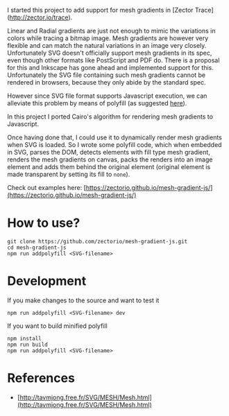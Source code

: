 
I started this project to add support for mesh gradients in [Zector Trace]
(http://zector.io/trace).

Linear and Radial gradients are just not enough to mimic the variations in
colors while tracing a bitmap image. Mesh gradients are however very flexible
and can match the natural variations in an image very closely. Unfortunately
SVG doesn't officially support mesh gradients in its spec, even though other
formats like PostScript and PDF do. There is a proposal for this and Inkscape
has gone ahead and implemented support for this. Unfortunately the SVG file
containing such mesh gradients cannot be rendered in browsers, because they
only abide by the standard spec.

However since SVG file format supports Javascript execution, we can alleviate
this problem by means of polyfill (as suggested [here](http://tavmjong.free.fr/svg2_status.html)).

In this project I ported Cairo's algorithm for rendering mesh gradients to
Javascript.

Once having done that, I could use it to dynamically render mesh gradients when
SVG is loaded. So I wrote some polyfill code, which when embedded in SVG,
parses the DOM, detects elements with fill type mesh gradient, renders the
mesh gradients on canvas, packs the renders into an image element and adds them
behind the original element (original element is made transparent by setting
its fill to `none`).

Check out examples here: [https://zectorio.github.io/mesh-gradient-js/](https://zectorio.github.io/mesh-gradient-js/)

How to use?
============

    git clone https://github.com/zectorio/mesh-gradient-js.git
    cd mesh-gradient-js
    npm run addpolyfill <SVG-filename>


Development
===========

If you make changes to the source and want to test it

    npm run addpolyfill <SVG-filename> dev

If you want to build minified polyfill

    npm install
    npm run build
    npm run addpolyfill <SVG-filename>

References
==========

* [http://tavmjong.free.fr/SVG/MESH/Mesh.html](http://tavmjong.free.fr/SVG/MESH/Mesh.html)

